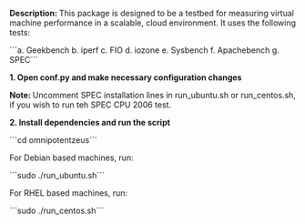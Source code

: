 <P><B>Description: </B>This package is designed to be a testbed for measuring virtual machine performance in a scalable, cloud environment. It uses the following tests:</P>
```a. Geekbench
b. iperf
c. FIO
d. iozone
e. Sysbench
f. Apachebench
g. SPEC```

<P><B>1. Open conf.py and make necessary configuration changes</B></P>
<P><B>Note: </B>Uncomment SPEC installation lines in run_ubuntu.sh or run_centos.sh, if you wish to run teh SPEC CPU 2006 test.

<P><B>2. Install dependencies and run the script</B></P>
```cd omnipotentzeus```
<P>For Debian based machines, run:</P>
```sudo ./run_ubuntu.sh```
<P>For RHEL based machines, run:</P>
```sudo ./run_centos.sh```